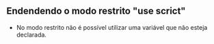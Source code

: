 ## Endendendo o modo restrito "use scrict"

- No modo restrito não é possível utilizar uma variável que não esteja declarada.
